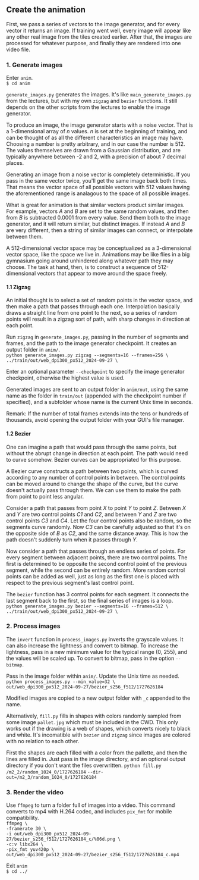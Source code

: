 ## Create the animation

First, we pass a series of vectors to the image generator, and for every vector it returns an image. If training went well, every image will appear like any other real image from the tiles created earlier. After that, the images are processed for whatever purpose, and finally they are rendered into one video file.

### 1. Generate images

Enter `anim`.  
`$ cd anim`

`generate_images.py` generates the images. It's like `main_generate_images.py` from the lectures, but with my own `zigzag` and `bezier` functions. It still depends on the other scripts from the lectures to enable the image generator.

To produce an image, the image generator starts with a noise vector. That is a 1-dimensional array of *n* values. *n* is set at the beginning of training, and can be thought of as all the different characteristics an image may have. Choosing a number is pretty arbitrary, and in our case the number is 512. The values themselves are drawn from a Gaussian distribution, and are typically anywhere between -2 and 2, with a precision of about 7 decimal places.

Generating an image from a noise vector is completely deterministic. If you pass in the same vector twice, you'll get the same image back both times. That means the vector space of all possible vectors with 512 values having the aforementioned range is analagous to the space of all possible images.

What is great for animation is that similar vectors product similar images. For example, vectors *A* and *B* are set to the same random values, and then from *B* is subtracted 0.0001 from every value. Send them both to the image generator, and it will return similar, but distinct images. If instead *A* and *B* are very different, then a string of similar images can connect, or interpolate between them.

A 512-dimensional vector space may be conceptualized as a 3-dimensional vector space, like the space we live in. Animations may be like flies in a big gymnasium going around unhindered along whatever path they may choose. The task at hand, then, is to construct a sequence of 512-dimensional vectors that appear to move around the space freely.

#### 1.1 Zigzag

An initial thought is to select a set of random points in the vector space, and then make a path that passes through each one. Interpolation basically draws a straight line from one point to the next, so a series of random points will result in a zigzag sort of path, with sharp changes in direction at each point.

Run `zigzag` in `generate_images.py`, passing in the number of segments and frames, and the path to the image generator checkpoint. It creates an output folder in `anim/`.  
`python generate_images.py zigzag --segments=16 --frames=256 \`  
    `../train/out/web_dpi300_px512_2024-09-27 \`

Enter an optional parameter `--checkpoint` to specify the image generator checkpoint, otherwise the highest value is used.

Generated images are sent to an output folder in `anim/out`, using the same name as the folder in `train/out` (appended with the checkpoint number if specified), and a subfolder whose name is the current Unix time in seconds.

Remark: If the number of total frames extends into the tens or hundreds of thousands, avoid opening the output folder with your GUI's file manager.

#### 1.2 Bezier

One can imagine a path that would pass through the same points, but without the abrupt change in direction at each point. The path would need to curve somehow. Bezier curves can be appropriated for this purpose.

A Bezier curve constructs a path between two points, which is curved according to any number of control points in between. The control points can be moved around to change the shape of the curve, but the curve doesn't actually pass through them. We can use them to make the path from point to point less angular.

Consider a path that passes from point *X* to point *Y* to point *Z*. Between *X* and *Y* are two control points *C1* and *C2*, and between *Y* and *Z* are two control points *C3* and *C4*. Let the four control points also be random, so the segments curve randomly. Now *C3* can be carefully adjusted so that it's on the opposite side of *B* as *C2*, and the same distance away. This is how the path doesn't suddenly turn when it passes through *Y*.

Now consider a path that passes through an endless series of points. For every segment between adjacent points, there are two control points. The first is determined to be opposite the second control point of the previous segment, while the second can be entirely random. More random control points can be added as well, just as long as the first one is placed with respect to the previous segment's last control point.

The `bezier` function has 3 control points for each segment. It connects the last segment back to the first, so the final series of images is a loop.  
`python generate_images.py bezier --segments=16 --frames=512 \`  
    `../train/out/web_dpi300_px512_2024-09-27 \`

### 2. Process images

The `invert` function in `process_images.py` inverts the grayscale values. It can also increase the lightness and convert to bitmap. To increase the lightness, pass in a new minimum value for the typical range (0, 255), and the values will be scaled up. To convert to bitmap, pass in the option `--bitmap`.

Pass in the image folder within `anim/`. Update the Unix time as needed.  
`python process_images.py --min_value=32 \`  
	`out/web_dpi300_px512_2024-09-27/bezier_s256_f512/1727626184`

Modified images are copied to a new output folder with `_c` appended to the name.

Alternatively, `fill.py` fills in shapes with colors randomly sampled from some image `pallet.jpg` which must be included in the CWD. This only works out if the drawing is a web of shapes, which converts nicely to black and white. It's incomatible with `bezier` and `zigzag` since images are colored with no relation to each other.

First the shapes are each filled  with a color from the pallette, and then the lines are filled in. Just pass in the image directory, and an optional output directory if you don't want the files overwritten.
`python fill.py /m2_2/random_1024_0/1727626184`
    `--dir-out=/m2_3/random_1024_0/1727626184`

### 3. Render the video

Use `ffmpeg` to turn a folder full of images into a video. This command converts to mp4 with H.264 codec, and includes `pix_fmt` for mobile compatibility.  
`ffmpeg \`  
	`-framerate 30 \`  
	`-i out/web_dpi300_px512_2024-09-27/bezier_s256_f512/1727626184_c/%06d.png \`  
	`-c:v libx264 \`  
	`-pix_fmt yuv420p \`  
	`out/web_dpi300_px512_2024-09-27/bezier_s256_f512/1727626184_c.mp4`

Exit `anim`  
`$ cd ../`